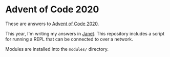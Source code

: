 # Advent of Code 2020

These are answers to [Advent of Code 2020][aoc].

This year, I'm writing my answers in [Janet][]. This repository includes a
script for running a REPL that can be connected to over a network.

Modules are installed into the `modules/` directory.

[aoc]: https://adventofcode.com/2020 "Advent of Code 2020"

[Janet]: https://janet-lang.org/ "Janet Programming Language"
